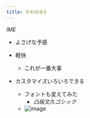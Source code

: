 ```yaml
---
title: かわせみ3
---
```


*IME*

* よさげな予感

* 軽快
  
  * これが一番大事
* カスタマイズいろいろできる
  
  * フォントも変えてみた
    * *凸版文久ゴシック*
  * ![image](https://gyazo.com/96b9127c1377475aa1ac4b98f8b46ee8/thumb/1000)
